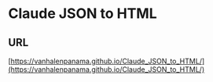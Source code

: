 # Claude JSON to HTML

## URL
[https://vanhalenpanama.github.io/Claude_JSON_to_HTML/](https://vanhalenpanama.github.io/Claude_JSON_to_HTML/)